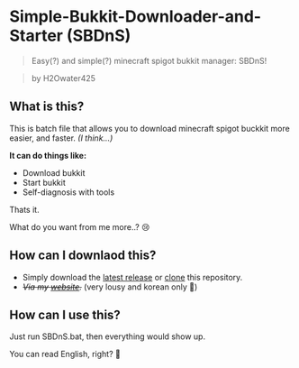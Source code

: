 # Simple-Bukkit-Downloader-and-Starter (SBDnS)
> Easy(?) and simple(?) minecraft spigot bukkit manager: SBDnS!

> by H2Owater425

## What is this?
This is batch file that allows you to download minecraft spigot buckkit more easier, and faster. *(I think...)*

**It can do things like:**
- Download bukkit
- Start bukkit
- Self-diagnosis with tools

Thats it.

What do you want from me more..? 😢

## How can I downlaod this?
- Simply download the [latest release](https://github.com/H2Owater425/Simple-Bukkit-Downloader-and-Starter/releases "Releases · H2Owater425/Simple-Bukkit-Downloader-and-Starter") or [clone](https://github.com/H2Owater425/Simple-Bukkit-Downloader-and-Starter/archive/master.zip "Clone · H2Owater425/Simple-Bukkit-Downloader-and-Starter") this repository.
- *~~Via my [website](https://h2owr.xyz/work/sbdns.php "HW :: WORK_SBDnS.bat").~~* (very lousy and korean only 🤣)

## How can I use this?
Just run SBDnS.bat, then everything would show up.

You can read English, right? 🤔
